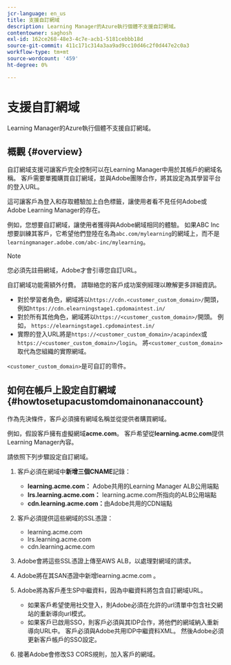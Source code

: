 ```yaml
---
jcr-language: en_us
title: 支援自訂網域
description: Learning Manager的Azure執行個體不支援自訂網域。
contentowner: saghosh
exl-id: 162ce268-48e3-4c7e-acb1-5181cebbb18d
source-git-commit: 411c171c314a3aa9ad9cc10d46c2f0d447e2c0a3
workflow-type: tm+mt
source-wordcount: '459'
ht-degree: 0%

---
```


# 支援自訂網域

Learning Manager的Azure執行個體不支援自訂網域。

## 概觀 {#overview}

自訂網域支援可讓客戶完全控制可以在Learning Manager中用於其帳戶的網域名稱。 客戶需要單獨購買自訂網域，並與Adobe團隊合作，將其設定為其學習平台的登入URL。

這可讓客戶為登入和存取體驗加上白色標籤，讓使用者看不見任何Adobe或Adobe Learning Manager的存在。

例如，您想要自訂網域，讓使用者獲得與Adobe網域相同的體驗。 如果ABC Inc想要訓練其客戶，它希望他們登陸在名為`abc.com/mylearning`的網域上，而不是`learningmanager.adobe.com/abc-inc/mylearning`。

>[!NOTE]
>
>您必須先註冊網域，Adobe才會引導您自訂URL。


自訂網域功能需額外付費。 請聯絡您的客戶成功案例經理以瞭解更多詳細資訊。

* 對於學習者角色，網域將以`https://cdn.<customer_custom_domain>/`開頭，例如`https://cdn.elearningstage1.cpdomaintest.in/`
* 對於所有其他角色，網域將以`https://<customer_custom_domain>/`開頭。 例如， `https://elearningstage1.cpdomaintest.in/`
* 實際的登入URL將是`https://<customer_custom_domain>/acapindex`或`https://<customer_custom_domain>/login`。 將`<customer_custom_domain>`取代為您組織的實際網域。

`<customer_custom_domain>`是可自訂的零件。

## 如何在帳戶上設定自訂網域 {#howtosetupacustomdomainonanaccount}

作為先決條件，客戶必須擁有網域名稱並從提供者購買網域。

例如，假設客戶擁有虛擬網域&#x200B;**acme.com**。 客戶希望從&#x200B;**learning.acme.com**&#x200B;提供Learning Manager內容。

請依照下列步驟設定自訂網域。

1. 客戶必須在網域中&#x200B;**新增三個CNAME**&#x200B;記錄：

   * **learning.acme.com：** Adobe共用的Learning Manager ALB公用端點
   * **lrs.learning.acme.com：** learning.acme.com所指向的ALB公用端點
   * **cdn.learning.acme.com：**&#x200B;由Adobe共用的CDN端點

1. 客戶必須提供這些網域的SSL憑證：

   * learning.acme.com
   * lrs.learning.acme.com
   * cdn.learning.acme.com

1. Adobe會將這些SSL憑證上傳至AWS ALB，以處理對網域的請求。
1. Adobe將在其SAN憑證中新增learning.acme.com 。
1. Adobe將為客戶產生SP中繼資料，因為中繼資料將包含自訂網域URL。

   * 如果客戶希望使用社交登入，則Adobe必須在允許的url清單中包含社交網站的重新導向url模式。
   * 如果客戶已啟用SSO，則客戶必須與其IDP合作，將他們的網域納入重新導向URL中。 客戶必須與Adobe共用IDP中繼資料XML。 然後Adobe必須更新客戶帳戶的SSO設定。

1. 接著Adobe會修改S3 CORS規則，加入客戶的網域。
